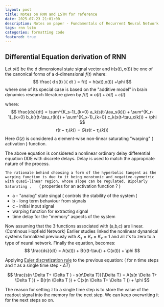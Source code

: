 ```yaml
---
layout: post
title: Notes on RNN and LSTM for reference
date: 2025-07-23 21:01:00
description: Notes on paper - Fundamentals of Recurrent Neural Network (RNN) and Long Short-Term Memory (LSTM) Network
tags: rnn lstm
categories: formatting code
featured: true
---
```


## Differential Equation derivation of RNN
Let $s(t)$ be the d dimensional state signal vector and $h(s(t),x(t))$ be one of the canonical forms of a d-dimensional $f(t)$ where:
$$
\frac{ d s(t) }{ dt } = f(t) = h(s(t),x(t)) +\phi
$$
where one of its special case is based on the "additive model" in brain dynamics research literature given by $f(t) = a(t)+b(t)+c(t)$

where:
$$
\frac{ds}{dt} = \sum^{K_s-1}_{k=0} a_k(s(t-\tau_s(k))) + \sum^{K_r-1}_{k=0} b_k(r(t-\tau_r(k))) + \sum^{K_x-1}_{k=0} c_k(x(t-\tau_x(k))) + \phi
$$
$$
r(t-\tau_r(k)) = G(s(t-\tau_r(k)))
$$
Here $G(z)$ is considered a element-wise non-linear saturating "warping" ( activation ) function.

The above equation is considered a nonlinear ordinary delay differential equation DDE with discrete delays. Delay is used to match the appropriate nature of the process.

`The rationale behind choosing a form of the hyperbolic tangent as the warping function is due to it being monotonic and negative-symmetric with quasi-linear region, whose slope can be regulated. Bipolarly Saturating ,   ` ( properties for an activation function ? )

- a - "analog" state singal ( controls the stability of the system )
- b - long term behaviour from signals
- c - initial input signal
- warping function for extracting signal
- time delay for the "memory" aspects of the system

Now assuming that the 3 functions associated with (a,b,c) are linear. (Continous Hopfield Network)
Earlier studies linked the nonlinear dynamical systems formalized previously with $K_s=K_r=K_x=1$ and all $\tau's$ to zero to a type of neural network.
Finally the equation, becomes:
$$
\frac{ds}{dt} = A(s(t)) + B(r(t-\tau)) + C(x(t)) + \phi
$$ 

Applying [Euler discretization rule](https://math.libretexts.org/Bookshelves/Differential_Equations/Numerically_Solving_Ordinary_Differential_Equations_(Brorson)/01%3A_Chapters/1.02%3A_Forward_Euler_method) to the previous equation: ( for n time steps and $\tau$ as a single time step - $\Delta T$)

$$
\frac{s(n \Delta T+ \Delta T ) - s(n\Delta T)}{\Delta T} =
A(s(n \Delta T+ \Delta T )) + B(r(n \Delta T )) + C(x(n \Delta T+ \Delta T )) + \phi
$$

The reason for setting $\tau$ to a single time step is to store the value of the readout signal into the memory for the next step. We can keep overwriting it for the next steps so on.


